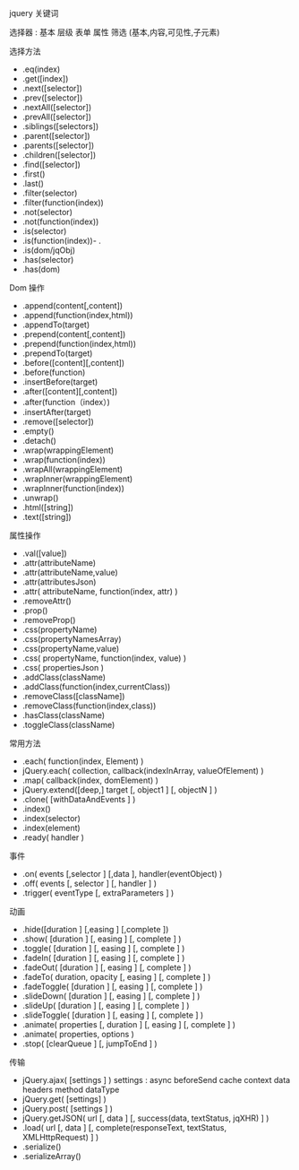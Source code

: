 jquery 关键词

选择器 : 基本 层级 表单 属性 筛选 (基本,内容,可见性,子元素)

选择方法

- .eq(index)
- .get([index])
- .next([selector])
- .prev([selector])
- .nextAll([selector])
- .prevAll([selector])
- .siblings([selectors])
- .parent([selector])
- .parents([selector])
- .children([selector])
- .find([selector])
- .first()
- .last()
- .filter(selector)
- .filter(function(index))
- .not(selector)
- .not(function(index))
- .is(selector)
- .is(function(index))- .
- .is(dom/jqObj)
- .has(selector)
- .has(dom)

Dom 操作

- .append(content[,content])
- .append(function(index,html))
- .appendTo(target)
- .prepend(content[,content])
- .prepend(function(index,html))
- .prependTo(target)
- .before([content][,content]) 
- .before(function)
- .insertBefore(target)
- .after([content][,content]) 
- .after(function（index）)
- .insertAfter(target)
- .remove([selector])
- .empty()
- .detach()
- .wrap(wrappingElement)
- .wrap(function(index))
- .wrapAll(wrappingElement)
- .wrapInner(wrappingElement)
- .wrapInner(function(index))
- .unwrap()
- .html([string])
- .text([string])

属性操作

- .val([value])
- .attr(attributeName)
- .attr(attributeName,value)
- .attr(attributesJson)
- .attr( attributeName, function(index, attr) )
- .removeAttr()
- .prop()
- .removeProp()
- .css(propertyName)
- .css(propertyNamesArray)
- .css(propertyName,value) 
- .css( propertyName, function(index, value) ) 
- .css( propertiesJson )
- .addClass(className) 
- .addClass(function(index,currentClass))
- .removeClass([className]) 
- .removeClass(function(index,class))
- .hasClass(className)
- .toggleClass(className)

常用方法

- .each( function(index, Element) )
- jQuery.each( collection, callback(indexInArray, valueOfElement) )
- .map( callback(index, domElement) )
- jQuery.extend([deep,] target [, object1 ] [, objectN ] )
- .clone( [withDataAndEvents ] )
- .index() 
- .index(selector)
- .index(element)
- .ready( handler )

事件

- .on( events [,selector ] [,data ], handler(eventObject) )
- .off( events [, selector ] [, handler ] )
- .trigger( eventType [, extraParameters ] )

动画

- .hide([duration ] [,easing ] [,complete ])
- .show( [duration ] [, easing ] [, complete ] )
- .toggle( [duration ] [, easing ] [, complete ] )
- .fadeIn( [duration ] [, easing ] [, complete ] )
- .fadeOut( [duration ] [, easing ] [, complete ] )
- .fadeTo( duration, opacity [, easing ] [, complete ] )
- .fadeToggle( [duration ] [, easing ] [, complete ] )
- .slideDown( [duration ] [, easing ] [, complete ] )
- .slideUp( [duration ] [, easing ] [, complete ] )
- .slideToggle( [duration ] [, easing ] [, complete ] )
- .animate( properties [, duration ] [, easing ] [, complete ] )
- .animate( properties, options )
- .stop( [clearQueue ] [, jumpToEnd ] )

传输

- jQuery.ajax( [settings ] )
settings : async beforeSend cache context data headers method dataType
- jQuery.get( [settings] )
- jQuery.post( [settings ] )
- jQuery.getJSON( url [, data ] [, success(data, textStatus, jqXHR) ] )
- .load( url [, data ] [, complete(responseText, textStatus, XMLHttpRequest) ] )
- .serialize() 
- .serializeArray()

